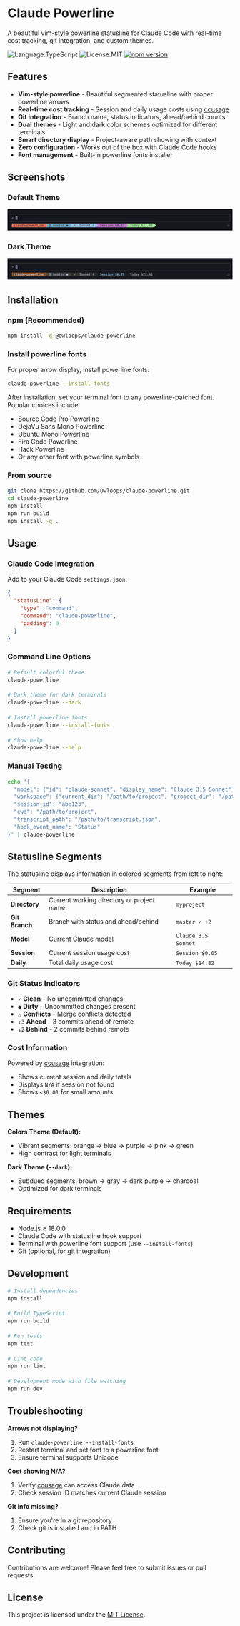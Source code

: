 # Claude Powerline

A beautiful vim-style powerline statusline for Claude Code with real-time cost tracking, git integration, and custom themes.

![Language:TypeScript](https://img.shields.io/static/v1?label=Language&message=TypeScript&color=blue&style=flat-square)
![License:MIT](https://img.shields.io/static/v1?label=License&message=MIT&color=blue&style=flat-square)
[![npm version](https://img.shields.io/npm/v/@owloops/claude-powerline?style=flat-square)](https://www.npmjs.com/package/@owloops/claude-powerline)

## Features

- **Vim-style powerline** - Beautiful segmented statusline with proper powerline arrows
- **Real-time cost tracking** - Session and daily usage costs using [ccusage](https://github.com/ryanschneider/ccusage)
- **Git integration** - Branch name, status indicators, ahead/behind counts
- **Dual themes** - Light and dark color schemes optimized for different terminals
- **Smart directory display** - Project-aware path showing with context
- **Zero configuration** - Works out of the box with Claude Code hooks
- **Font management** - Built-in powerline fonts installer

## Screenshots

### Default Theme

![Default colorful theme](images/powerline-default.png)

### Dark Theme

![Dark theme](images/powerline-dark.png)

## Installation

### npm (Recommended)

```bash
npm install -g @owloops/claude-powerline
```

### Install powerline fonts

For proper arrow display, install powerline fonts:

```bash
claude-powerline --install-fonts
```

After installation, set your terminal font to any powerline-patched font. Popular choices include:

- Source Code Pro Powerline
- DejaVu Sans Mono Powerline  
- Ubuntu Mono Powerline
- Fira Code Powerline
- Hack Powerline
- Or any other font with powerline symbols

### From source

```bash
git clone https://github.com/Owloops/claude-powerline.git
cd claude-powerline
npm install
npm run build
npm install -g .
```

## Usage

### Claude Code Integration

Add to your Claude Code `settings.json`:

```json
{
  "statusLine": {
    "type": "command",
    "command": "claude-powerline",
    "padding": 0
  }
}
```

### Command Line Options

```bash
# Default colorful theme
claude-powerline

# Dark theme for dark terminals
claude-powerline --dark

# Install powerline fonts
claude-powerline --install-fonts

# Show help
claude-powerline --help
```

### Manual Testing

```bash
echo '{
  "model": {"id": "claude-sonnet", "display_name": "Claude 3.5 Sonnet"}, 
  "workspace": {"current_dir": "/path/to/project", "project_dir": "/path/to/project"},
  "session_id": "abc123",
  "cwd": "/path/to/project",
  "transcript_path": "/path/to/transcript.json",
  "hook_event_name": "Status"
}' | claude-powerline
```

## Statusline Segments

The statusline displays information in colored segments from left to right:

| Segment | Description | Example |
|---------|-------------|---------|
| **Directory** | Current working directory or project name | `myproject` |
| **Git Branch** | Branch with status and ahead/behind | `master ✓ ↑2` |  
| **Model** | Current Claude model | `Claude 3.5 Sonnet` |
| **Session** | Current session usage cost | `Session $0.05` |
| **Daily** | Total daily usage cost | `Today $14.82` |

### Git Status Indicators

- `✓` **Clean** - No uncommitted changes
- `●` **Dirty** - Uncommitted changes present
- `⚠` **Conflicts** - Merge conflicts detected
- `↑3` **Ahead** - 3 commits ahead of remote
- `↓2` **Behind** - 2 commits behind remote

### Cost Information

Powered by [ccusage](https://github.com/ryanschneider/ccusage) integration:

- Shows current session and daily totals
- Displays `N/A` if session not found
- Shows `<$0.01` for small amounts

## Themes

**Colors Theme (Default):**

- Vibrant segments: orange → blue → purple → pink → green
- High contrast for light terminals

**Dark Theme (`--dark`):**

- Subdued segments: brown → gray → dark purple → charcoal
- Optimized for dark terminals

## Requirements

- Node.js ≥ 18.0.0
- Claude Code with statusline hook support
- Terminal with powerline font support (use `--install-fonts`)
- Git (optional, for git integration)

## Development

```bash
# Install dependencies
npm install

# Build TypeScript
npm run build

# Run tests
npm test

# Lint code
npm run lint

# Development mode with file watching
npm run dev
```

## Troubleshooting

**Arrows not displaying?**

1. Run `claude-powerline --install-fonts`
2. Restart terminal and set font to a powerline font
3. Ensure terminal supports Unicode

**Cost showing N/A?**

1. Verify [ccusage](https://github.com/ryanschneider/ccusage) can access Claude data
2. Check session ID matches current Claude session

**Git info missing?**

1. Ensure you're in a git repository
2. Check git is installed and in PATH

## Contributing

Contributions are welcome! Please feel free to submit issues or pull requests.

## License

This project is licensed under the [MIT License](LICENSE).
